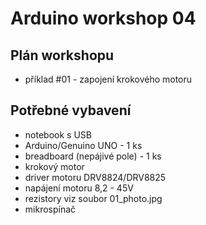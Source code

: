 # Arduino workshop 04

## Plán workshopu

- příklad #01 - zapojení krokového motoru

## Potřebné vybavení

- notebook s USB
- Arduino/Genuino UNO - 1 ks
- breadboard (nepájivé pole) - 1 ks
- krokový motor
- driver motoru DRV8824/DRV8825
- napájení motoru 8,2 - 45V
- rezistory viz soubor 01_photo.jpg
- mikrospínač
